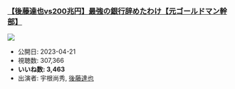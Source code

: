 ### [【後藤達也vs200兆円】最強の銀行辞めたわけ【元ゴールドマン幹部】](https://www.youtube.com/watch?v=4t_hPwPfe1w)
[![](https://img.youtube.com/vi/4t_hPwPfe1w/sddefault.jpg)](https://www.youtube.com/watch?v=4t_hPwPfe1w)
-   公開日: 2023-04-21
-   視聴数: 307,366
-   **いいね数: 3,463**
-   出演者: 宇根尚秀, [後藤達也](/rehacq_fan/people/後藤達也 "wikilink")
